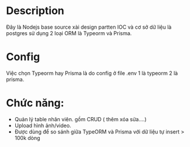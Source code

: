 # Description
Đây là Nodejs base source xài design partten IOC và cơ sở dữ liệu là postgres sử dụng 2 loại ORM là Typeorm và Prisma.
# Config
Việc chọn Typeorm hay Prisma là do config ở file .env 1 là typeorm 2 là prisma.
# Chức năng:
+ Quản lý  table nhân viên. gồm CRUD ( thêm xóa sửa....)
+ Upload hình ảnh/video.
+ Được dùng để so sánh giữa TypeORM và Prisma với dữ liệu tự insert > 100k dòng
